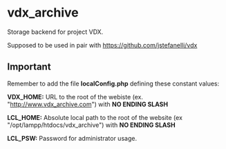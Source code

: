 # vdx_archive
Storage backend for project VDX.

Supposed to be used in pair with https://github.com/jstefanelli/vdx

## Important

Remember to add the file __localConfig.php__ defining these constant values:

__VDX_HOME:__ URL to the root of the webiste (ex. "http://www.vdx_archive.com") with __NO ENDING SLASH__ 

__LCL_HOME:__ Absolute local path to the root of the website (ex "/opt/lampp/htdocs/vdx_archive") with __NO ENDING SLASH__

__LCL_PSW:__ Password for administrator usage.
